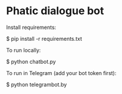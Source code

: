 # Phatic dialogue bot

Install requirements:

$ pip install -r requirements.txt

To run locally:

$ python chatbot.py

To run in Telegram (add your bot token first):

$ python telegrambot.by
